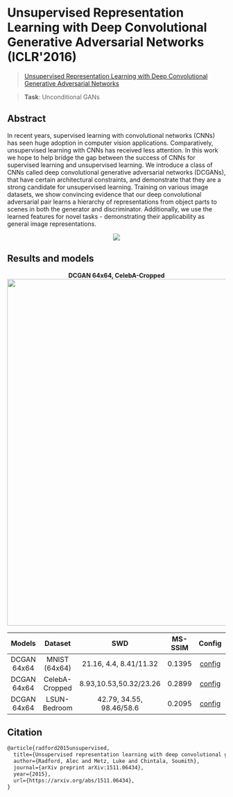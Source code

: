 # Unsupervised Representation Learning with Deep Convolutional Generative Adversarial Networks (ICLR'2016)

> [Unsupervised Representation Learning with Deep Convolutional Generative Adversarial Networks](https://arxiv.org/abs/1511.06434)

> **Task**: Unconditional GANs

<!-- [ALGORITHM] -->

## Abstract

<!-- [ABSTRACT] -->

In recent years, supervised learning with convolutional networks (CNNs) has seen huge adoption in computer vision applications. Comparatively, unsupervised learning with CNNs has received less attention. In this work we hope to help bridge the gap between the success of CNNs for supervised learning and unsupervised learning. We introduce a class of CNNs called deep convolutional generative adversarial networks (DCGANs), that have certain architectural constraints, and demonstrate that they are a strong candidate for unsupervised learning. Training on various image datasets, we show convincing evidence that our deep convolutional adversarial pair learns a hierarchy of representations from object parts to scenes in both the generator and discriminator. Additionally, we use the learned features for novel tasks - demonstrating their applicability as general image representations.

<!-- [IMAGE] -->

<div align=center>
<img src="https://user-images.githubusercontent.com/28132635/143050281-60808c3f-81d0-4fae-9071-f4c297116b2f.JPG"/>
</div>

## Results and models

<div align="center">
  <b> DCGAN 64x64, CelebA-Cropped</b>
  <br/>
  <img src="https://user-images.githubusercontent.com/12726765/113991928-871f9b80-9885-11eb-920e-d389c603fed8.png" width="800"/>
</div>

|   Models    |    Dataset     |           SWD            | MS-SSIM |                                 Config                                  |                                 Download                                  |
| :---------: | :------------: | :----------------------: | :-----: | :---------------------------------------------------------------------: | :-----------------------------------------------------------------------: |
| DCGAN 64x64 | MNIST (64x64)  |  21.16, 4.4, 8.41/11.32  | 0.1395  | [config](/configs/dcgan/dcgan_Glr4e-4_Dlr1e-4_1xb128-5kiters_mnist-64x64.py) | [model](https://download.openmmlab.com/mmgen/dcgan/base_dcgan_mnist-64_b128x1_Glr4e-4_Dlr1e-4_5k_20210512_163926-207a1eaf.pth) \| [log](https://download.openmmlab.com//mmgen/dcgan/dcgan_mnist-64_b128x1_Glr4e-4_Dlr1e-4_5k_20210512_163926-207a1eaf.json) |
| DCGAN 64x64 | CelebA-Cropped |  8.93,10.53,50.32/23.26  | 0.2899  |  [config](/configs/dcgan/dcgan_1xb128-300kiters_celeba-cropped-64.py)   | [model](https://download.openmmlab.com/mmgen/dcgan/base_dcgan_celeba-cropped_64_b128x1_300kiter_20210408_161607-1f8a2277.pth) \| [log](https://download.openmmlab.com/mmgen/dcgan/base_dcgan_celeba-cropped_64_b128x1_300kiter_20210408_161607-1f8a2277.json) |
| DCGAN 64x64 |  LSUN-Bedroom  | 42.79, 34.55, 98.46/58.6 | 0.2095  |  [config](/configs/dcgan/dcgan_1xb128-5epoches_lsun-bedroom-64x64.py)   | [model](https://download.openmmlab.com/mmgen/dcgan/base_dcgan_lsun-bedroom_64_b128x1_5e_20210408_161713-117c498b.pth) \| [log](https://download.openmmlab.com/mmgen/dcgan/base_dcgan_lsun-bedroom_64_b128x1_5e_20210408_161713-117c498b.json) |

## Citation

```latex
@article{radford2015unsupervised,
  title={Unsupervised representation learning with deep convolutional generative adversarial networks},
  author={Radford, Alec and Metz, Luke and Chintala, Soumith},
  journal={arXiv preprint arXiv:1511.06434},
  year={2015},
  url={https://arxiv.org/abs/1511.06434},
}
```
